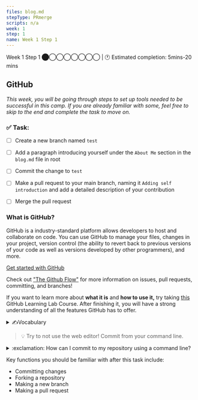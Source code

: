 ```yaml
---
files: blog.md
stepType: PRmerge
scripts: n/a
week: 1
step: 1
name: Week 1 Step 1
---
```

Week 1 Step 1 ⬤◯◯◯◯◯◯◯ | 🕐 Estimated completion: 5mins-20 mins

## GitHub
*This week, you will be going through steps to set up tools needed to be successful in this camp. If you are already familiar with some, feel free to skip to the end and complete the task to move on.*

### ✅  Task:

- [ ]  Create a new branch named `test`
- [ ]  Add a paragraph introducing yourself under the `About Me` section in the `blog.md` file in root
- [ ]  Commit the change to `test`
- [ ]  Make a pull request to your main branch, naming it `Adding self introduction` and add a detailed description of your contribution
- [ ]  Merge the pull request


### What is GitHub?
GitHub is a industry-standard platform allows developers to host and collaborate on code. You can use GitHub to manage your files, changes in your project, version control (the ability to revert back to previous versions of your code as well as versions developed by other programmers), and more.

[Get started with GitHub](https://guides.github.com/activities/hello-world/)

Check out <a href="https://guides.github.com/introduction/flow/">"The Github Flow"</a> for more information on issues, pull requests, committing, and branches!

If you want to learn more about <b>what it is</b> and <b>how to use it,</b> try taking <a href='https://lab.github.com/githubtraining/introduction-to-github'>this</a> GitHub Learning Lab Course. After finishing it, you will have a strong understanding of all the features GitHub has to offer.

<details>
<summary>✍️Vocabulary</summary>

#### Repositories
Repositories (or repos) are essentially **folders where you can store files of code.** The repo of our camp was duplicated into your account when you clicked "Create Template" so that you can commit changes and complete each lesson.

#### Issues
For our camp, each week is placed inside an issue. Only when you complete the week (committing the necessary code and commenting), will the issue close and you can move on to the next issue. Don’t worry – committing changes is easier than it sounds.

*On usual repositories in the contributing world issues are tasks or bugs that need to be completed or fixed.*

#### Fork
If you want to contribute to someone else's code, you would "fork" it. This creates a copy of the code under your account that you can make changes to. Create a fork when you **want to make changes to someone else's code and contribute to it.**
#### Branch
Creating a **branch** on a repository is like forking a repository. You would do this when you **want to make changes to your code without harming a working version.**
#### Pull Request
Once you make changes on **a forked repository or another branch,** you might need to bring the changes into the "main" repository. This allows YOUR changes to be visible in the main project! *You are basically asking for permission to "merge" your changes."
**This allows you to:**
* Collaborate on code
* Make comments
* Review the contributions made
#### Command Line Interface
A Command Line Interface (CLI) is your computer's visual application for accessing its operating system. There are different types of CLIs for different operating systems, such as Terminal for MacOs and PowerShell for Windows. If you have Windows, make sure to also install [Git Bash](https://git-scm.com/downloads) for a better tool. In upcoming issues, we will refer to your CLI as your Terminal or Command Line, but remember that they mean the same thing! 
<br>
</details>

> :bulb: Try to not use the web editor! Commit from your command line.

<details>
<summary>:exclamation: How can I commit to my repository using a command line?</summary>
  </br>

#### Setting up
Start out by [downloading Git](https://git-scm.com/downloads). Then, open your command line.

#### The commands
Navigate to the directory in your command line where you want to keep your repository.

> Tip: Use `cd ./your-directory` to change directories, `pwd` to find out where you are, and `ls` to list files & directories. More information is [here](https://www.earthdatascience.org/courses/intro-to-earth-data-science/open-reproducible-science/bash/bash-commands-to-manage-directories-files/). 

#### Cloning your repository
Click on "Code" on your repo's page and find your repo's HTTP link:
![image](https://user-images.githubusercontent.com/69332964/116948751-53e6e700-ac4e-11eb-821a-23ccca60f046.png)

Enter this command **and replace the url** to get your repository's files onto your local computer.
```
git clone https://github.com/example/example.git
```

Now is the time to make your changes to your code!

#### [Committing and pushing code](https://docs.github.com/en/github/managing-files-in-a-repository/adding-a-file-to-a-repository-using-the-command-line)
First, "stage" your changes. You will be specifying what files you want to commit the changes of.

Stage `helloworld.js` changes only:
```
git add helloworld.js
```

Stage ALL your changes to the repository:
```
git add -A
```

Next, let's commit the code. Usually, your commits will be a group of changes that make sense together. *Add a description!*
```
git commit -m "insert your description"
```

Save your commits to the repository on Github!
```
git push
```

#### Congrats! Your changes should now be visible on Github
:exclamation: *Don't forget to `git pull` before making any changes to your local repo!!* This gets any changes that were made by the bot.
<br><br/>
</details>


Key functions you should be familiar with after this task include:
- Committing changes
- Forking a repository
- Making a new branch
- Making a pull request

